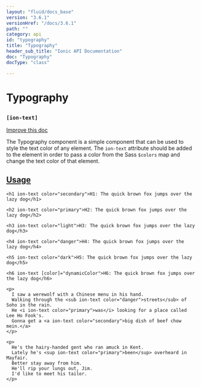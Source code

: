 ```yaml
---
layout: "fluid/docs_base"
version: "3.6.1"
versionHref: "/docs/3.6.1"
path: ""
category: api
id: "typography"
title: "Typography"
header_sub_title: "Ionic API Documentation"
doc: "Typography"
docType: "class"

---
```










<h1 class="api-title">
<a class="anchor" name="typography" href="#typography"></a>

Typography
<h3><code>[ion-text]</code></h3>






</h1>

<a class="improve-v2-docs" href="http://github.com/ionic-team/ionic/edit/v3/src/components/typography/typography.ts#L3">
Improve this doc
</a>






<p>The Typography component is a simple component that can be used to style the text color of any element.
The <code>ion-text</code> attribute should be added to the element in order to pass a color from the Sass <code>$colors</code>
map and change the text color of that element.</p>




<!-- @usage tag -->

<h2><a class="anchor" name="usage" href="#usage">Usage</a></h2>

<pre><code class="lang-html">&lt;h1 ion-text color=&quot;secondary&quot;&gt;H1: The quick brown fox jumps over the lazy dog&lt;/h1&gt;

&lt;h2 ion-text color=&quot;primary&quot;&gt;H2: The quick brown fox jumps over the lazy dog&lt;/h2&gt;

&lt;h3 ion-text color=&quot;light&quot;&gt;H3: The quick brown fox jumps over the lazy dog&lt;/h3&gt;

&lt;h4 ion-text color=&quot;danger&quot;&gt;H4: The quick brown fox jumps over the lazy dog&lt;/h4&gt;

&lt;h5 ion-text color=&quot;dark&quot;&gt;H5: The quick brown fox jumps over the lazy dog&lt;/h5&gt;

&lt;h6 ion-text [color]=&quot;dynamicColor&quot;&gt;H6: The quick brown fox jumps over the lazy dog&lt;/h6&gt;

&lt;p&gt;
  I saw a werewolf with a Chinese menu in his hand.
  Walking through the &lt;sub ion-text color=&quot;danger&quot;&gt;streets&lt;/sub&gt; of Soho in the rain.
  He &lt;i ion-text color=&quot;primary&quot;&gt;was&lt;/i&gt; looking for a place called Lee Ho Fook&#39;s.
  Gonna get a &lt;a ion-text color=&quot;secondary&quot;&gt;big dish of beef chow mein.&lt;/a&gt;
&lt;/p&gt;

&lt;p&gt;
  He&#39;s the hairy-handed gent who ran amuck in Kent.
  Lately he&#39;s &lt;sup ion-text color=&quot;primary&quot;&gt;been&lt;/sup&gt; overheard in Mayfair.
  Better stay away from him.
  He&#39;ll rip your lungs out, Jim.
  I&#39;d like to meet his tailor.
&lt;/p&gt;
</code></pre>




<!-- @property tags -->



<!-- instance methods on the class -->




<!-- related link --><!-- end content block -->


<!-- end body block -->

